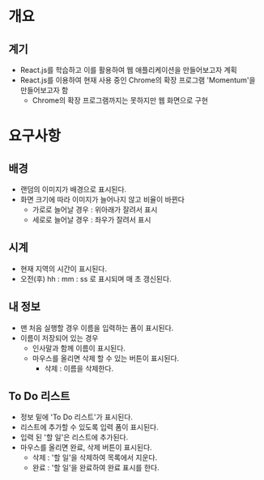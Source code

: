 # 개요

## 계기

- React.js를 학습하고 이를 활용하여 웹 애플리케이션을 만들어보고자 계획
- React.js를 이용하여 현재 사용 중인 Chrome의 확장 프로그램 'Momentum'을 만들어보고자 함
    - Chrome의 확장 프로그램까지는 못하지만 웹 화면으로 구현

# 요구사항

## 배경

- 랜덤의 이미지가 배경으로 표시된다.
- 화면 크기에 따라 이미지가 늘어나지 않고 비율이 바뀐다
    - 가로로 늘어날 경우 : 위아래가 잘려서 표시
    - 세로로 늘어날 경우 : 좌우가 잘려서 표시

## 시계

- 현재 지역의 시간이 표시된다.
- 오전(후) hh : mm : ss 로 표시되며 매 초 갱신된다.

## 내 정보

- 맨 처음 실행할 경우 이름을 입력하는 폼이 표시된다.
- 이름이 저장되어 있는 경우
    - 인사말과 함께 이름이 표시된다.
    - 마우스를 올리면 삭제 할 수 있는 버튼이 표시된다.
        - 삭제 : 이름을 삭제한다.

## To Do 리스트

- 정보 밑에 'To Do 리스트'가 표시된다.
- 리스트에 추가할 수 있도록 입력 폼이 표시된다.
- 입력 된 '할 일'은 리스트에 추가된다.
- 마우스를 올리면 완료, 삭제 버튼이 표시된다.
    - 삭제 : '할 일'을 삭제하여 목록에서 지운다.
    - 완료 : '할 일'을 완료하여 완료 표시를 한다.